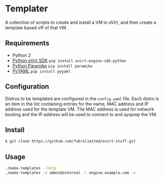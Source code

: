 # Templater

A collection of scripts to create and install a VM in oVirt, and then create
a template based off of that VM.

## Requirements

- Python 2
- [Python oVirt SDK](https://github.com/oVirt/ovirt-engine-sdk) `pip install ovirt-engine-sdk-python`
- [Python Paramiko](https://github.com/paramiko/paramiko) `pip install paramiko`
- [PyYAML](http://pyyaml.org) `pip install pyyaml`

## Configuration

Distros to be templated are configured in the `config.yaml` file. Each distro
is an item in the list containing entries for the name, MAC address and IP
address used for the template VM. The MAC address is used for network booting
and the IP address will be used to connect to and sysprep the VM.

## Install

```bash
$ git clone https://github.com/fubralimited/ovirt-stuff.git
```

## Usage

```bash
./make-templates --help
./make-templates -u admin@internal -r engine.example.com -v
```

